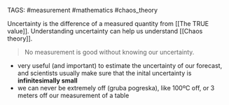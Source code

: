 TAGS: #measurement #mathematics #chaos_theory

Uncertainty is the difference of a measured quantity from [[The TRUE value]]. Understanding uncertainty can help us understand [[Chaos theory]]. 

>No measurement is good without knowing our uncertainty.

- very useful (and important) to estimate the uncertainty of our forecast, and scientists usually make sure that the inital uncertainty is **infinitesimally small**
- we can never be extremely off (gruba pogreska), like 100ºC off, or 3 meters off our measurement of a table

